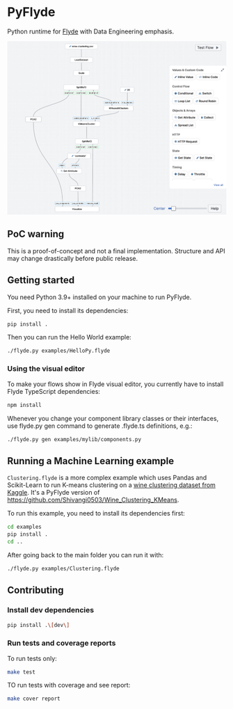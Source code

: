 # PyFlyde

Python runtime for [Flyde](https://github.com/flydelabs/flyde) with Data Engineering emphasis.

![Example graph running K-means clustering with Pandas and Scikit-learn](./clustering_example.png)

## PoC warning

This is a proof-of-concept and not a final implementation. Structure and API may change drastically before public release.

## Getting started

You need Python 3.9+ installed on your machine to run PyFlyde.

First, you need to install its dependencies:

```bash
pip install .
```

Then you can run the Hello World example:

```bash
./flyde.py examples/HelloPy.flyde
```

### Using the visual editor

To make your flows show in Flyde visual editor, you currently have to install Flyde TypeScript dependencies:

```bash
npm install
```

Whenever you change your component library classes or their interfaces, use flyde.py gen command to generate .flyde.ts definitions, e.g.:

```bash
./flyde.py gen examples/mylib/components.py
```

## Running a Machine Learning example

`Clustering.flyde` is a more complex example which uses Pandas and Scikit-Learn to run K-means clustering on a [wine clustering dataset from Kaggle](https://www.kaggle.com/harrywang/wine-dataset-for-clustering). It's a PyFlyde version of https://github.com/Shivangi0503/Wine_Clustering_KMeans.

To run this example, you need to install its dependencies first:

```bash
cd examples
pip install .
cd ..
```

After going back to the main folder you can run it with:

```bash
./flyde.py examples/Clustering.flyde
```

## Contributing

### Install dev dependencies

```bash
pip install .\[dev\]
```

### Run tests and coverage reports

To run tests only:

```bash
make test
```

TO run tests with coverage and see report:

```bash
make cover report
```
